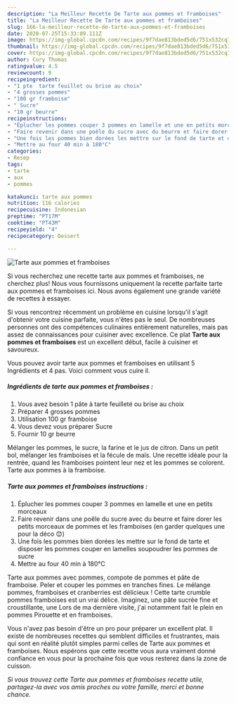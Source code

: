```yaml
---
description: "La Meilleur Recette De Tarte aux pommes et framboises"
title: "La Meilleur Recette De Tarte aux pommes et framboises"
slug: 166-la-meilleur-recette-de-tarte-aux-pommes-et-framboises
date: 2020-07-25T15:33:09.111Z
image: https://img-global.cpcdn.com/recipes/9f7dae813bded5d6/751x532cq70/tarte-aux-pommes-et-framboises-photo-principale-de-la-recette.jpg
thumbnail: https://img-global.cpcdn.com/recipes/9f7dae813bded5d6/751x532cq70/tarte-aux-pommes-et-framboises-photo-principale-de-la-recette.jpg
cover: https://img-global.cpcdn.com/recipes/9f7dae813bded5d6/751x532cq70/tarte-aux-pommes-et-framboises-photo-principale-de-la-recette.jpg
author: Cory Thomas
ratingvalue: 4.5
reviewcount: 9
recipeingredient:
- "1 pte  tarte feuillet ou brise au choix"
- "4 grosses pommes"
- "100 gr framboise"
- " Sucre"
- "10 gr beurre"
recipeinstructions:
- "Éplucher les pommes couper 3 pommes en lamelle et une en petits morceaux"
- "Faire revenir dans une poêle du sucre avec du beurre et faire dorer les petits morceaux de pommes et les framboises (en garder quelques une pour la déco 😊)"
- "Une fois les pommes bien dorées les mettre sur le fond de tarte et disposer les pommes couper en lamelles soupoudrer les pommes de sucre"
- "Mettre au four 40 min à 180°C"
categories:
- Resep
tags:
- tarte
- aux
- pommes

katakunci: tarte aux pommes 
nutrition: 116 calories
recipecuisine: Indonesian
preptime: "PT17M"
cooktime: "PT43M"
recipeyield: "4"
recipecategory: Dessert

---
```



![Tarte aux pommes et framboises](https://img-global.cpcdn.com/recipes/9f7dae813bded5d6/751x532cq70/tarte-aux-pommes-et-framboises-photo-principale-de-la-recette.jpg)

Si vous recherchez une recette tarte aux pommes et framboises, ne cherchez plus! Nous vous fournissons uniquement la recette parfaite tarte aux pommes et framboises ici. Nous avons également une grande variété de recettes à essayer.

Si vous rencontrez récemment un problème en cuisine lorsqu'il s'agit d'obtenir votre cuisine parfaite, vous n'êtes pas le seul. De nombreuses personnes ont des compétences culinaires entièrement naturelles, mais pas assez de connaissances pour cuisiner avec excellence. Ce plat <strong> Tarte aux pommes et framboises </strong> est un excellent début, facile à cuisiner et savoureux.

<!--inarticleads1-->

Vous pouvez avoir tarte aux pommes et framboises en utilisant 5 Ingrédients et 4 pas. Voici comment vous cuire il.

##### Ingrédients de tarte aux pommes et framboises :

1. Vous avez besoin 1 pâte à tarte feuilleté ou brise au choix
1. Préparer 4 grosses pommes
1. Utilisation 100 gr framboise
1. Vous devez vous préparer  Sucre
1. Fournir 10 gr beurre


Mélanger les pommes, le sucre, la farine et le jus de citron. Dans un petit bol, mélanger les framboises et la fécule de maïs. Une recette idéale pour la rentrée, quand les framboises pointent leur nez et les pommes se colorent. Tarte aux pommes à la framboise. 

<!--inarticleads2-->

##### Tarte aux pommes et framboises instructions :

1. Éplucher les pommes couper 3 pommes en lamelle et une en petits morceaux
1. Faire revenir dans une poêle du sucre avec du beurre et faire dorer les petits morceaux de pommes et les framboises (en garder quelques une pour la déco 😊)
1. Une fois les pommes bien dorées les mettre sur le fond de tarte et disposer les pommes couper en lamelles soupoudrer les pommes de sucre
1. Mettre au four 40 min à 180°C


Tarte aux pommes avec pommes, compote de pommes et pâte de framboise. Peler et couper les pommes en tranches fines. Le mélange pommes, framboises et cranberries est délicieux ! Cette tarte crumble pommes framboises est un vrai délice. Imaginez, une pâte sucrée fine et croustillante, une Lors de ma dernière visite, j&#39;ai notamment fait le plein en pommes Pirouette et en framboises. 

<!--inarticleads1-->

<p>
Vous n'avez pas besoin d'être un pro pour préparer un excellent plat. Il existe de nombreuses recettes qui semblent difficiles et frustrantes, mais qui sont en réalité plutôt simples parmi celles de Tarte aux pommes et framboises. Nous espérons que cette recette vous aura vraiment donné confiance en vous pour la prochaine fois que vous resterez dans la zone de cuisson.
</p>

<p>
<i>Si vous trouvez cette Tarte aux pommes et framboises recette utile, partagez-la avec vos amis proches ou votre famille, merci et bonne chance.</i>
</p>
